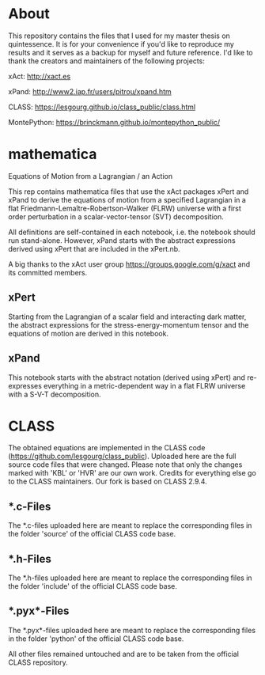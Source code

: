 # About
This repository contains the files that I used for my master thesis on quintessence. It is for your convenience if you'd like to reproduce my results and it serves as a backup for myself and future reference. I'd like to thank the creators and maintainers of the following projects:

xAct: http://xact.es

xPand: http://www2.iap.fr/users/pitrou/xpand.htm

CLASS: https://lesgourg.github.io/class_public/class.html

MontePython: https://brinckmann.github.io/montepython_public/


# mathematica
Equations of Motion from a Lagrangian / an Action

This rep contains mathematica files that use the xAct packages xPert and xPand to derive the equations of motion from a specified Lagrangian in a flat Friedmann-Lemaître-Robertson-Walker (FLRW) universe with a first order perturbation in a scalar-vector-tensor (SVT) decomposition.

All definitions are self-contained in each notebook, i.e. the notebook should run stand-alone. However, xPand starts with the abstract expressions derived using xPert that are included in the xPert.nb.

A big thanks to the xAct user group https://groups.google.com/g/xact and its committed members.

## xPert
Starting from the Lagrangian of a scalar field and interacting dark matter, the abstract expressions for the stress-energy-momentum tensor and the equations of motion are derived in this notebook.

## xPand
This notebook starts with the abstract notation (derived using xPert) and re-expresses everything in a metric-dependent way in a flat FLRW universe with a S-V-T decomposition.

# CLASS
The obtained equations are implemented in the CLASS code (https://github.com/lesgourg/class_public). Uploaded here are the full source code files that were changed. Please note that only the changes marked with 'KBL' or 'HVR' are our own work. Credits for everything else go to the CLASS maintainers. Our fork is based on CLASS 2.9.4.
## \*.c-Files
The \*.c-files uploaded here are meant to replace the corresponding files in the folder 'source' of the official CLASS code base.
## \*.h-Files
The \*.h-files uploaded here are meant to replace the corresponding files in the folder 'include' of the official CLASS code base.
## \*.pyx\*-Files
The \*.pyx\*-files uploaded here are meant to replace the corresponding files in the folder 'python' of the official CLASS code base.


All other files remained untouched and are to be taken from the official CLASS repository.
